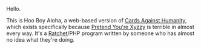 Hello.

This is Hoo Boy Aloha, a web-based version of
[Cards Against Humanity](http://cardsagainsthumanity.com/), which exists specifically
because [Pretend You're Xyzzy](http://www.pretendyoure.xyz/zy/) is terrible in almost every
way. It's a [Ratchet](http://socketto.me/)/PHP program written by someone who has
almost no idea what they're doing.